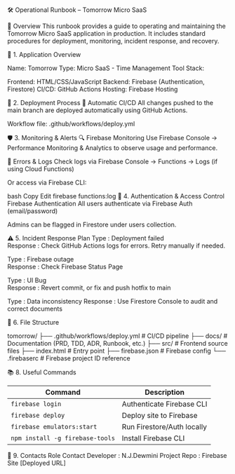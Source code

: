 🛠️ Operational Runbook – Tomorrow Micro SaaS

📌 Overview
This runbook provides a guide to operating and maintaining the Tomorrow Micro SaaS application in production. 
It includes standard procedures for deployment, monitoring, incident response, and recovery.

🔧 1. Application Overview

Name: Tomorrow
Type: Micro SaaS - Time Management Tool
Stack:

Frontend: HTML/CSS/JavaScript
Backend: Firebase (Authentication, Firestore)
CI/CD: GitHub Actions
Hosting: Firebase Hosting

🚀 2. Deployment Process
🔄 Automatic CI/CD
All changes pushed to the main branch are deployed automatically using GitHub Actions.

Workflow file: .github/workflows/deploy.yml


🛡️ 3. Monitoring & Alerts
🔍 Firebase Monitoring
Use Firebase Console → Performance Monitoring & Analytics to observe usage and performance.

🔔 Errors & Logs
Check logs via Firebase Console → Functions → Logs (if using Cloud Functions)

Or access via Firebase CLI:

bash
Copy
Edit
firebase functions:log
🔐 4. Authentication & Access Control
Firebase Authentication
All users authenticate via Firebase Auth (email/password)

Admins can be flagged in Firestore under users collection.

⚠️ 5. Incident Response Plan
Type	: Deployment failed	 
Response   : Check GitHub Actions logs for errors. Retry manually if needed.

Type	: Firebase outage	
Response   : Check Firebase Status Page

Type	: UI Bug	
Response   : Revert commit, or fix and push hotfix to main

Type	: Data inconsistency
Response   : Use Firestore Console to audit and correct documents

	
📂 6. File Structure

tomorrow/
├── .github/workflows/deploy.yml     # CI/CD pipeline
├── docs/                            # Documentation (PRD, TDD, ADR, Runbook, etc.)
├── src/                             # Frontend source files
├── index.html                       # Entry point
├── firebase.json                    # Firebase config
└── .firebaserc                      # Firebase project ID reference


📚 8. Useful Commands

| Command                         | Description                |
| ------------------------------- | -------------------------- |
| `firebase login`                | Authenticate Firebase CLI  |
| `firebase deploy`               | Deploy site to Firebase    |
| `firebase emulators:start`      | Run Firestore/Auth locally |
| `npm install -g firebase-tools` | Install Firebase CLI       |


👥 9. Contacts
Role	Contact
Developer	: N.J.Dewmini
Project Repo	: 
Firebase Site	[Deployed URL]
